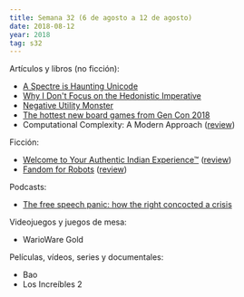 ```yaml
---
title: Semana 32 (6 de agosto a 12 de agosto)
date: 2018-08-12
year: 2018
tag: s32
---
```


Artículos y libros (no ficción):

- [A Spectre is Haunting Unicode](https://www.dampfkraft.com/ghost-characters.html)
- [Why I Don't Focus on the Hedonistic Imperative](https://reducing-suffering.org/dont-focus-hedonistic-imperative/)
- [Negative Utility Monster](http://www.philosophyetc.net/2018/08/negative-utility-monsters.html)
- [The hottest new board games from Gen Con 2018](https://arstechnica.com/gaming/2018/08/the-hottest-new-board-games-from-gen-con-2018/)
- Computational Complexity: A Modern Approach ([review](https://www.goodreads.com/review/show/2490999557))

Ficción:

- [Welcome to Your Authentic Indian Experience™](https://www.apex-magazine.com/welcome-to-your-authentic-indian-experience/) ([review](https://www.goodreads.com/review/show/2483992857))
- [Fandom for Robots](https://uncannymagazine.com/article/fandom-for-robots/) ([review](https://www.goodreads.com/review/show/2488080344))

Podcasts:

- [The free speech panic: how the right concocted a crisis](https://www.theguardian.com/news/audio/2018/aug/10/the-free-speech-panic-how-the-right-concocted-a-crisis-podcast)

Videojuegos y juegos de mesa:

- WarioWare Gold

Películas, vídeos, series y documentales:

- Bao
- Los Increíbles 2
